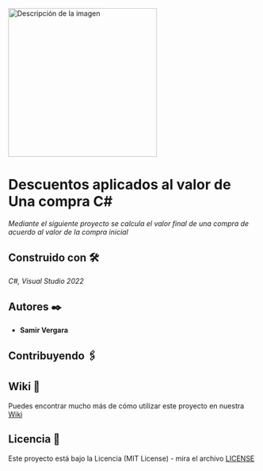 ﻿<image src="https://thinkotb.b-cdn.net/wp-content/uploads/2023/01/c-4.svg" alt="Descripción de la imagen" width="300" height="300">

# Descuentos aplicados al valor de Una compra C#

_Mediante el siguiente proyecto se calcula el valor final de una compra de acuerdo al valor de la compra inicial_

## Construido con 🛠️

_C#, Visual Studio 2022_

## Autores ✒️

* **Samir Vergara**

## Contribuyendo 🖇️

## Wiki 📖

Puedes encontrar mucho más de cómo utilizar este proyecto en nuestra [Wiki](https://github.com/web-v2/)

## Licencia 📄

Este proyecto está bajo la Licencia (MIT License) - mira el archivo [LICENSE](LICENSE)
